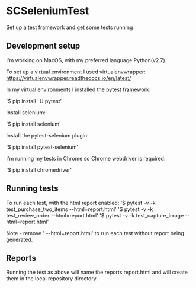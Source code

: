 # SCSeleniumTest
Set up a test framework and get some tests running


## Development setup
I'm working on MacOS, with my preferred language Python(v2.7).

To set up a virtual environment I used virtualenvwrapper:
https://virtualenvwrapper.readthedocs.io/en/latest/

In my virtual environments I installed the pytest framework:

'$ pip install -U pytest'

Install selenium:

'$ pip install selenium'

Install the pytest-selenium plugin:

'$ pip install pytest-selenium'

I'm running my tests in Chrome so Chrome webdriver is required:

'$ pip install chromedriver'


## Running tests
To run each test, with the html report enabled:
'$ pytest -v -k test_purchase_two_items --html=report.html'
'$ pytest -v -k test_review_order --html=report.html'
'$ pytest -v -k test_capture_image --html=report.html'

Note - remove ' --html=report.html' to run each test without report being generated.


## Reports
Running the test as above will name the reports report.html and will create them in the local repository directory.
